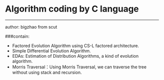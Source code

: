 # Algorithm coding by C language
---
author: bigzhao from scut

###contain:
* Factored Evolution Algorithm using CS-L factored architecture.
* Simple Differential Evolution Algorithm.
* EDAs: Estimation of Distribution Algorithms, a kind of evolution algorithm.
* Morris Traversal：Using Morris Traversal, we can traverse the tree without using stack and recursion.
